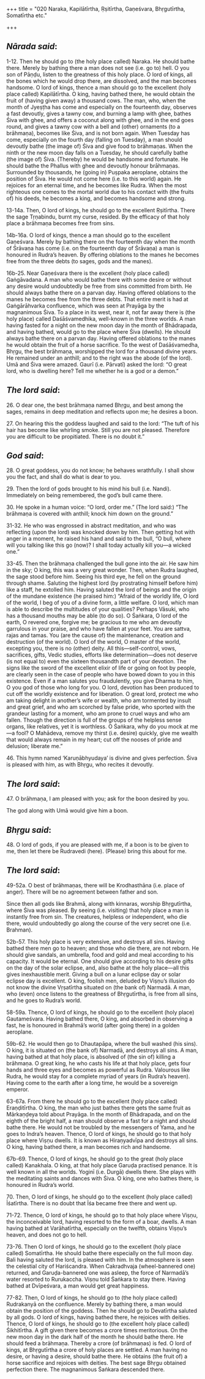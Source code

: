 +++
title = "020 Naraka, Kapilātīrtha, Ṛṣitīrtha, Gaṇeśvara, Bhṛgutīrtha, Somatīrtha etc."

+++
 

## *Nārada said*:

1-12. Then he should go to (the holy place called) Naraka. He should bathe there. Merely by bathing there a man does not see (i.e. go to) hell. O you son of Pāṇḍu, listen to the greatness of this holy place. O lord of kings, all the bones which he would drop there, are dissolved, and the man becomes handsome. O lord of kings, thence a man should go to the excellent (holy place called) Kapilātīrtha. O king, having bathed there, he would obtain the fruit of (having given away) a thousand cows. The man, who, when the month of Jyeṣṭha has come and especially on the fourteenth day, observes a fast devoutly, gives a tawny cow, and burning a lamp with ghee, bathes Śiva with ghee, and offers a coconut along with ghee, and in the end goes round, and gives a tawny cow with a bell and (other) ornaments (to a brāhmaṇa), becomes like Śiva, and is not born again. When Tuesday has come, especially on the fourth day (falling on Tuesday), a man should devoutly bathe (the image of) Śiva and give food to brāhmaṇas. When the ninth or the new moon day falls on a Tuesday, he should carefully bathe (the image of) Śiva. (Thereby) he would be handsome and fortunate. He should bathe the Phallus with ghee and devoutly honour brāhmaṇas. Surrounded by thousands, he (going in) Puṣpaka aeroplane, obtains the position of Śiva. He would not come here (i.e. to this world) again. He rejoices for an eternal time, and he becomes like Rudra. When the most righteous one comes to the mortal world due to his contact with (the fruits of) his deeds, he becomes a king, and becomes handsome and strong.

13-14a. Then, O lord of kings, he should go to the excellent Ṛṣitīrtha. There the sage Tṛṇabindu, burnt my curse, resided. By the efficacy of that holy place a brāhmaṇa becomes free from sins.

14b-16a. O lord of kings, thence a man should go to the excellent Gaṇeśvara. Merely by bathing there on the fourteenth day when the month of Śrāvaṇa has come (i.e. on the fourteenth day of Śrāvaṇa) a man is honoured in Rudra’s heaven. By offering oblations to the manes he becomes free from the three debts (to sages, gods and the manes).

16b-25. Near Gaṇeśvara there is the excellent (holy place called) Gaṅgāvadana. A man who would bathe there with some desire or without any desire would undoubtedly be free from sins committed from birth. He should always bathe there on a parvan day. Having offered oblations to the manes he becomes free from the three debts. That entire merit is had at Gaṅgārāhvarka confluence, which was seen at Prayāga by the magnanimous Śiva. To a place in its west, near it, not far away there is (the holy place) called Daśāśvamedhika, well-known in the three worlds. A man having fasted for a night on the new moon day in the month of Bhādrapada, and having bathed, would go to the place where Śiva (dwells). He should always bathe there on a parvan day. Having offered oblations to the manes he would obtain the fruit of a horse sacrifice. To the west of Daśāśvamedha, Bhṛgu, the best brāhmaṇa, worshipped the lord for a thousand divine years. He remained under an anthill; and to the right was the abode (of the lord). Umā and Śiva were amazed. Gaurī (i.e. Pārvatī) asked the lord: “O great lord, who is dwelling here? Tell me whether he is a god or a demon.”

## *The* *lord said*:

26\. O dear one, the best brāhmaṇa named Bhṛgu, and best among the sages, remains in deep meditation and reflects upon me; he desires a boon.

27\. On hearing this the goddess laughed and said to the lord: “The tuft of his hair has become like whirling smoke. Still you are not pleased. Therefore you are difficult to be propitiated. There is no doubt it.”

## *God said*:

28\. O great goddess, you do not know; he behaves wrathfully. I shall show you the fact, and shall do what is dear to you.

29\. Then the lord of gods brought to his mind his bull (i.e. Nandi). Immediately on being remembered, the god’s bull came there.

30\. He spoke in a human voice: “O lord, order me.” (The lord said:) “The brāhmaṇa is covered with anthill; knock him down on the ground.”

31-32. He who was engrossed in abstract meditation, and who was reflecting (upon the lord) was knocked down by him. Then getting hot with anger in a moment, he raised his hand and said to the bull, “O bull, where will you talking like this go (now)? I shall today actually kill you—a wicked one.”

33-45. Then the brāhmaṇa challenged the bull gone into the air. He saw him in the sky; O king, this was a very great wonder. Then, when Rudra laughed, the sage stood before him. Seeing his third eye, he fell on the ground through shame. Saluting the highest lord (by prostrating himself before him) like a staff, he extolled him. Having saluted the lord of beings and the origin of the mundane existence (he praised him:) “Afraid of the worldly life, O lord of the world, I beg of you of a divine form, a little welfare. O lord, which man is able to describe the multitudes of your qualities? Perhaps Vāsuki, who has a thousand mouths may be able (to do so). O Śaṅkara, O lord of the earth, O revered one, forgive me; be gracious to me who am devoutly garrulous in your praise, and who have fallen at your feet. You are sattva, rajas and tamas. You (are the cause of) the maintenance, creation and destruction (of the world). O lord of the world, O master of the world, excepting you, there is no (other) deity. All this—self-control, vows, sacrifices, gifts, Vedic studies, efforts like determination—does not deserve (is not equal to) even the sixteen thousandth part of your devotion. The signs like the sword of the excellent elixir of life or going on foot by people, are clearly seen in the case of people who have bowed down to you in this existence. Even if a man salutes you fraudulently, you give Dharma to him, O you god of those who long for you. O lord, devotion has been produced to cut off the worldly existence and for liberation. O great lord, protect me who am taking delight in another’s wife or wealth, who am tormented by insult and great grief, and who am scorched by false pride, who sported with the grandeur lasting for a moment, who am prone to cruel ways and who am fallen. Though the direction is full of the groups of the helpless sense organs, like relatives, yet it is worthless. O Śaṅkara, why do you mock at me—a fool? O Mahādeva, remove my thirst (i.e. desire) quickly, give me wealth that would always remain in my heart; cut off the nooses of pride and delusion; liberate me.”

46\. This hymn named ‘Karuṇābhyudaya’ is divine and gives perfection. Śiva is pleased with him, as with Bhṛgu, who recites it devoutly.

## *The* *lord said*:

47\. O brāhmaṇa, I am pleased with you; ask for the boon desired by you.

The god along with Umā would give him a boon.

## *Bhṛgu said*:

48\. O lord of gods, if you are pleased with me, if a boon is to be given to me, then let there be Rudravedi (here). (Please) bring this about for me.

## *The* *lord said*:

49-52a. O best of brāhmaṇas, there will be Krodhasthāna (i.e. place of anger). There will be no agreement between father and son.

Since then all gods like Brahmā, along with kinnaras, worship Bhṛgutīrtha, where Śiva was pleased. By seeing (i.e. visiting) that holy place a man is instantly free from sin. The creatures, helpless or independent, who die there, would undoubtedly go along the course of the very secret one (i.e. Brahman).

52b-57. This holy place is very extensive, and destroys all sins. Having bathed there men go to heaven; and those who die there, are not reborn. He should give sandals, an umbrella, food and gold and meal according to his capacity. It would be eternal. One should give according to his desire gifts on the day of the solar eclipse, and, also bathe at the holy place—all this gives inexhaustible merit. Giving a bull on a lunar eclipse day or solar eclipse day is excellent. O king, foolish men, deluded by Viṣṇu’s illusion do not know the divine Vṛṣatīrtha situated on (the bank of) Narmadā. A man, who (even) once listens to the greatness of Bhṛgutīrtha, is free from all sins, and he goes to Rudra’s world.

58-59a. Thence, O lord of kings, he should go to the excellent (holy place) Gautameśvara. Having bathed there, O king, and absorbed in observing a fast, he is honoured in Brahmā’s world (after going there) in a golden aeroplane.

59b-62. He would then go to Dhautapāpa, where the bull washed (his sins). O king, it is situated on (the bank of) Narmadā, and destroys all sins. A man, having bathed at that holy place, is absolved of (the sin of) killing a brāhmaṇa. O great king, he who casts his life at that holy place, gets four hands and three eyes and becomes as powerful as Rudra. Valourous like Rudra, he would stay for a complete myriad of years (in Rudra’s heaven). Having come to the earth after a long time, he would be a sovereign emperor.

63-67a. From there he should go to the excellent (holy place called) Eraṇḍitīrtha. O king, the man who just bathes there gets the same fruit as Mārkaṇḍeya told about Prayāga. In the month of Bhādrapada, and on the eighth of the bright half, a man should observe a fast for a night and should bathe there. He would not be troubled by the messengers of Yama, and he goes to Indra’s heaven. Thence, O lord of kings, he should go to that holy place where Viṣṇu dwells. It is known as Hiraṇyadvīpa and destroys all sins. O king, having bathed there, a man becomes rich and handsome.

67b-69. Thence, O lord of kings, he should go to the great (holy place called) Kanakhala. O king, at that holy place Garuḍa practised penance. It is well known in all the worlds. Yoginī (i.e. Durgā) dwells there. She plays with the meditating saints and dances with Śiva. O king, one who bathes there, is honoured in Rudra’s world.

70\. Then, O lord of kings, he should go to the excellent (holy place called) Īśatīrtha. There is no doubt that Īśa became free there and went up.

71-72. Thence, O lord of kings, he should go to that holy place where Viṣṇu, the inconceivable lord, having resorted to the form of a boar, dwells. A man having bathed at Varāhatīrtha, especially on the twelfth, obtains Viṣṇu’s heaven, and does not go to hell.

73-76. Then O lord of kings, he should go to the excellent (holy place called) Somatīrtha. He should bathe there especially on the full moon day. Bali having saluted the lord, is pleased with him. In the atmosphere is seen the celestial city of Hariścandra. When Cakradhvaja (wheel-bannered one) returned, and Garuḍa-bannered one was asleep, the force of Narmadā’s water resorted to Rurukaccha. Viṣṇu told Śaṅkara to stay there. Having bathed at Dvīpeśvara, a man would get great happiness.

77-82. Then, O lord of kings, he should go to (the holy place called) Rudrakanyā on the confluence. Merely by bathing there, a man would obtain the position of the goddess. Then he should go to Devatīrtha saluted by all gods. O lord of kings, having bathed there, he rejoices with deities. Thence, O lord of kings, he should go to (the excellent holy place called) Śikhitīrtha. A gift given there becomes a crore times meritorious. On the new moon day in the dark half of the month he should bathe there. He should feed a brāhmaṇa. Thereby a crore (of brāhmaṇas) is fed. O lord of kings, at Bhṛgutīrtha a crore of holy places are settled. A man having no desire, or having a desire, should bathe there. He obtains (the fruit of) a horse sacrifice and rejoices with deities. The best sage Bhṛgu obtained perfection there. The magnanimous Śaṅkara descended there.


